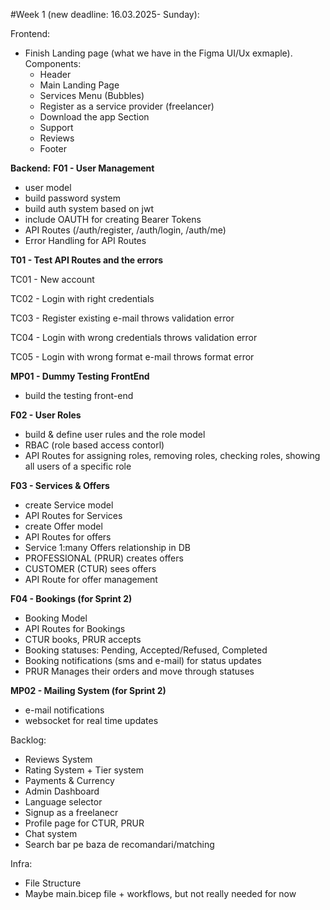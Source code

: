 #Week 1 (new deadline: 16.03.2025- Sunday): 

Frontend: 
- Finish Landing page (what we have in the Figma UI/Ux exmaple). Components:
   - Header
   - Main Landing Page
   - Services Menu (Bubbles)
   - Register as a service provider (freelancer)
   - Download the app Section
   - Support
   - Reviews
   - Footer

**Backend:**
**F01 - User Management**
- user model
- build password system
- build auth system based on jwt
- include OAUTH for creating Bearer Tokens
- API Routes (/auth/register, /auth/login, /auth/me)
- Error Handling for API Routes

**T01 - Test API Routes and the errors**

TC01 - New account 

TC02 - Login with right credentials

TC03 - Register existing e-mail throws validation error

TC04 - Login with wrong credentials throws validation error

TC05 - Login with wrong format e-mail throws format error


**MP01 - Dummy Testing FrontEnd**
- build the testing front-end

**F02 - User Roles**
- build & define user rules and the role model
- RBAC (role based access contorl)
- API Routes for assigning roles, removing roles, checking roles, showing all users of a specific role

**F03 - Services & Offers**
- create Service model
- API Routes for Services
- create Offer model
- API Routes for offers
- Service 1:many Offers relationship in DB
- PROFESSIONAL (PRUR) creates offers
- CUSTOMER (CTUR) sees offers
- API Route for offer management

**F04 - Bookings (for Sprint 2)**
- Booking Model
- API Routes for Bookings
- CTUR books, PRUR accepts
- Booking statuses: Pending, Accepted/Refused, Completed
- Booking notifications (sms and e-mail) for status updates
- PRUR Manages their orders and move through statuses

**MP02 - Mailing System (for Sprint 2)**
- e-mail notifications
- websocket for real time updates

Backlog:
- Reviews System
- Rating System + Tier system
- Payments & Currency
- Admin Dashboard
- Language selector
- Signup as a freelanecr
- Profile page for CTUR, PRUR
- Chat system
- Search bar pe baza de recomandari/matching
  
Infra: 
 - File Structure
 - Maybe main.bicep file + workflows, but not really needed for now

